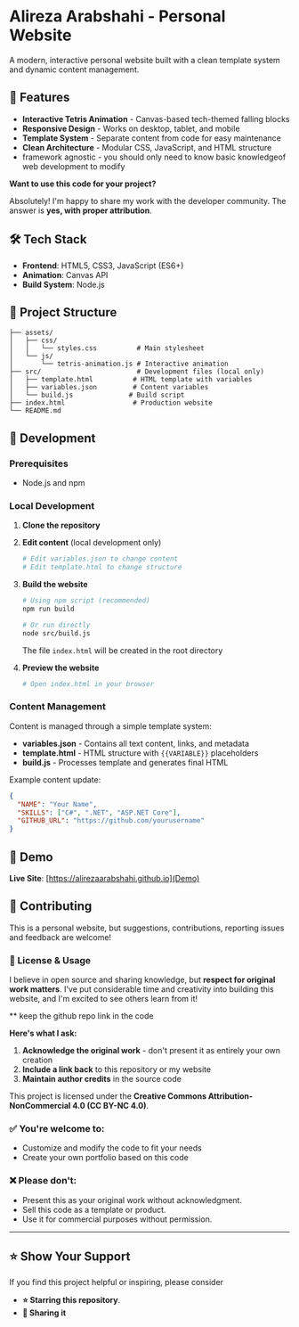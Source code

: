 # Alireza Arabshahi - Personal Website

A modern, interactive personal website built with a clean template system and dynamic content management.

## 🚀 Features

- **Interactive Tetris Animation** - Canvas-based tech-themed falling blocks
- **Responsive Design** - Works on desktop, tablet, and mobile
- **Template System** - Separate content from code for easy maintenance
- **Clean Architecture** - Modular CSS, JavaScript, and HTML structure
- framework agnostic - you should only need to know basic knowledgeof web development to modify 

**Want to use this code for your project?** 

Absolutely! I'm happy to share my work with the developer community. The answer is **yes, with proper attribution**.

## 🛠️ Tech Stack

- **Frontend**: HTML5, CSS3, JavaScript (ES6+)
- **Animation**: Canvas API
- **Build System**: Node.js

## 📁 Project Structure

```
├── assets/
│   ├── css/
│   │   └── styles.css          # Main stylesheet
│   └── js/
│       └── tetris-animation.js # Interactive animation
├── src/                        # Development files (local only)
│   ├── template.html          # HTML template with variables
│   ├── variables.json         # Content variables
│   └── build.js              # Build script
├── index.html                 # Production website
└── README.md
```

## 🔧 Development

### Prerequisites

- Node.js and npm

### Local Development

1. **Clone the repository**

2. **Edit content** (local development only)
   ```bash
   # Edit variables.json to change content
   # Edit template.html to change structure
   ```

3. **Build the website**
   ```bash
   # Using npm script (recommended)
   npm run build
   
   # Or run directly
   node src/build.js
   ```
   The file `index.html` will be created in the root directory
4. **Preview the website**
   ```bash
   # Open index.html in your browser
   ```

### Content Management

Content is managed through a simple template system:

- **variables.json** - Contains all text content, links, and metadata
- **template.html** - HTML structure with `{{VARIABLE}}` placeholders
- **build.js** - Processes template and generates final HTML

Example content update:
```json
{
  "NAME": "Your Name",
  "SKILLS": ["C#", ".NET", "ASP.NET Core"],
  "GITHUB_URL": "https://github.com/yourusername"
}
```

## 🚀 Demo

**Live Site**: [https://alirezaarabshahi.github.io](Demo)

## 🤝 Contributing

This is a personal website, but suggestions, contributions, reporting issues and feedback are welcome!

### 📝 License & Usage

I believe in open source and sharing knowledge, but **respect for original work matters**. I've put considerable time and creativity into building this website, and I'm excited to see others learn from it!

** keep the github repo link in the code

**Here's what I ask:**
1. **Acknowledge the original work** - don't present it as entirely your own creation
2. **Include a link back** to this repository or my website
3. **Maintain author credits** in the source code

This project is licensed under the **Creative Commons Attribution-NonCommercial 4.0 (CC BY-NC 4.0)**.


### ✅ You're welcome to:
- Customize and modify the code to fit your needs
- Create your own portfolio based on this code

### ❌ Please don't:

- Present this as your original work without acknowledgment.
- Sell this code as a template or product.
- Use it for commercial purposes without permission.
---

## ⭐ Show Your Support

If you find this project helpful or inspiring, please consider 

- **⭐ Starring this repository**.
- **🔗 Sharing it** 
